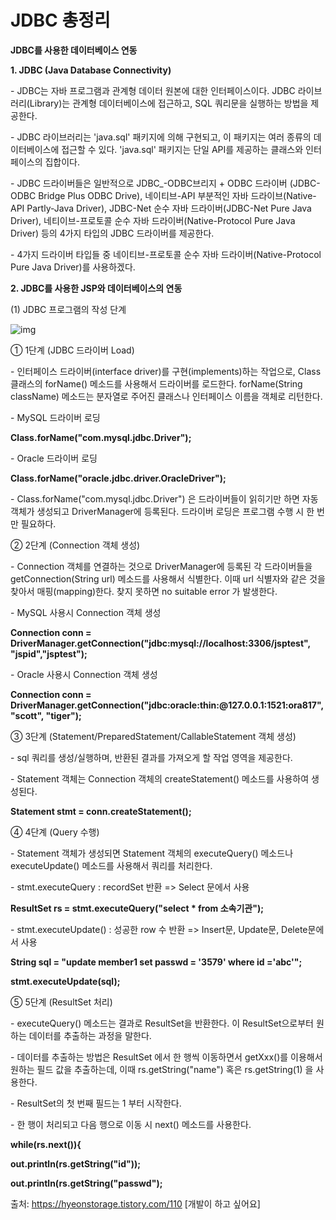 # JDBC 총정리



**JDBC를 사용한 데이터베이스 연동**



**1. JDBC (Java Database Connectivity)**



\- JDBC는 자바 프로그램과 관계형 데이터 원본에 대한 인터페이스이다. JDBC 라이브러리(Library)는 관계형 데이터베이스에 접근하고, SQL 쿼리문을 실행하는 방법을 제공한다.



\- JDBC 라이브러리는 'java.sql' 패키지에 의해 구현되고, 이 패키지는 여러 종류의 데이터베이스에 접근할 수 있다. 'java.sql' 패키지는 단일 API를 제공하는 클래스와 인터페이스의 집합이다.



\- JDBC 드라이버들은 일반적으로 JDBC_-ODBC브리지 + ODBC 드라이버 (JDBC-ODBC Bridge Plus ODBC Drive), 네이티브-API 부분적인 자바 드라이브(Native-API Partly-Java Driver), JDBC-Net 순수 자바 드라이버(JDBC-Net Pure Java Driver), 네티이브-프로토콜 순수 자바 드라이버(Native-Protocol Pure Java Driver)  등의 4가지 타입의 JDBC 드라이버를 제공한다.



\- 4가지 드라이버 타입들 중 네이티브-프로토콜 순수 자바 드라이버(Native-Protocol Pure Java Driver)를 사용하겠다.





**2. JDBC를 사용한 JSP와 데이터베이스의 연동**



(1) JDBC 프로그램의 작성 단계



![img](https://t1.daumcdn.net/cfile/tistory/27669050526C94181B)







① 1단계 (JDBC 드라이버 Load)



\- 인터페이스 드라이버(interface driver)를 구현(implements)하는 작업으로, Class 클래스의 forName() 메소드를 사용해서 드라이버를 로드한다. forName(String className) 메소드는 분자열로 주어진 클래스나 인터페이스 이름을 객체로 리턴한다.



\- MySQL 드라이버 로딩



**Class.forName("com.mysql.jdbc.Driver");**



\- Oracle 드라이버 로딩



**Class.forName("oracle.jdbc.driver.OracleDriver");**



\- Class.forName("com.mysql.jdbc.Driver") 은 드라이버들이 읽히기만 하면 자동 객체가 생성되고 DriverManager에 등록된다. 드라이버 로딩은 프로그램 수행 시 한 번만 필요하다.



② 2단계 (Connection 객체 생성)



\- Connection 객체를 연결하는 것으로 DriverManager에 등록된 각 드라이버들을 getConnection(String url) 메소드를 사용해서 식별한다. 이때 url 식별자와 같은 것을 찾아서 매핑(mapping)한다. 찾지 못하면 no suitable error 가 발생한다.



\- MySQL 사용시 Connection 객체 생성



**Connection conn = DriverManager.getConnection("jdbc:mysql://localhost:3306/jsptest", "jspid","jsptest");**



\- Oracle 사용시 Connection 객체 생성



**Connection conn = DriverManager.getConnection("jdbc:oracle:thin:@127.0.0.1:1521:ora817", "scott", "tiger");**



③ 3단계 (Statement/PreparedStatement/CallableStatement 객체 생성)



\- sql 쿼리를 생성/실행하며, 반환된 결과를 가져오게 할 작업 영역을 제공한다.



\- Statement 객체는 Connection 객체의 createStatement() 메소드를 사용하여 생성된다.



**Statement stmt = conn.createStatement();**







④ 4단계 (Query 수행)



\- Statement 객체가 생성되면 Statement 객체의 executeQuery() 메소드나 executeUpdate() 메소드를 사용해서 쿼리를 처리한다.



\- stmt.executeQuery : recordSet 반환 => Select 문에서 사용



**ResultSet rs = stmt.executeQuery("select \* from 소속기관");**



\- stmt.executeUpdate() : 성공한 row 수 반환 => Insert문, Update문, Delete문에서 사용



**String sql = "update member1 set passwd = '3579' where id ='abc'";**

**stmt.executeUpdate(sql);**



⑤ 5단계 (ResultSet 처리)



\- executeQuery() 메소드는 결과로 ResultSet을 반환한다. 이 ResultSet으로부터 원하는 데이터를 추출하는 과정을 말한다.



\- 데이터를 추출하는 방법은 ResultSet 에서 한 행씩 이동하면서 getXxx()를 이용해서 원하는 필드 값을 추출하는데, 이때 rs.getString("name") 혹은 rs.getString(1) 을 사용한다.



\- ResultSet의 첫 번째 필드는 1 부터 시작한다.



\- 한 행이 처리되고 다음 행으로 이동 시 next() 메소드를 사용한다.



**while(rs.next()){**

**out.println(rs.getString("id"));**

**out.println(rs.getString("passwd");**



출처: https://hyeonstorage.tistory.com/110 [개발이 하고 싶어요]